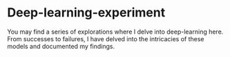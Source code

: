 # Deep-learning-experiment

You may find a series of explorations where I delve into deep-learning here. From successes to failures, I have delved into the intricacies of these models and documented my findings.
